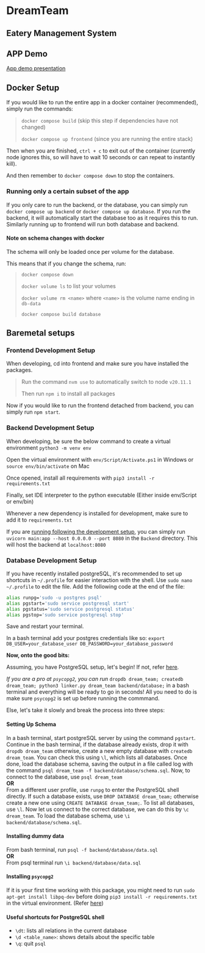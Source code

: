 # DreamTeam

## Eatery Management System

## APP Demo

[App demo presentation](https://www.canva.com/design/DAGtzYHedmI/Op7Hi4dldDI65LcsnZo4qA/view?utm_content=DAGtzYHedmI&utm_campaign=designshare&utm_medium=link2&utm_source=uniquelinks&utlId=h8d91e736d2)


## Docker Setup

If you would like to run the entire app in a docker container (recommended), simply run the commands:

> `docker compose build` (skip this step if dependencies have not changed)
>
> `docker compose up frontend` (since you are running the entire stack)

Then when you are finished, `ctrl + c` to exit out of the container (currently node ignores this, so will have to wait 10 seconds or can repeat to instantly kill).

And then remember to `docker compose down` to stop the containers.

### Running only a certain subset of the app

If you only care to run the backend, or the database, you can simply run `docker compose up backend` or `docker compose up database`. If you run the backend, it will automatically start the database too as it requires this to run. Similarly running up to frontend will run both database and backend.

#### Note on schema changes with docker

The schema will only be loaded once per volume for the database.

This means that if you change the schema, run:

> `docker compose down`
>
> `docker volume ls` to list your volumes
>
> `docker volume rm <name>` where `<name>` is the volume name ending in `db-data`
>
> `docker compose build database`

## Baremetal setups

### Frontend Development Setup

When developing, cd into frontend and make sure you have installed the packages.

> Run the command `nvm use` to automatically switch to node `v20.11.1`
>
> Then run `npm i` to install all packages

Now if you would like to run the frontend detached from backend, you can simply run `npm start`.

### Backend Development Setup

When developing, be sure the below command to create a virtual environment
`python3 -m venv env`

Open the virtual environment with `env/Script/Activate.ps1` in Windows or `source env/bin/activate` on Mac

Once opened, install all requirements with `pip3 install -r requirements.txt`

Finally, set IDE interpreter to the python executable (Either inside env/Script or env/bin)

Whenever a new dependency is installed for development, make sure to add it to `requirements.txt`

If you are <ins>running following the development setup</ins>, you can simply run `uvicorn main:app --host 0.0.0.0 --port 8080` in the `Backend` directory. This will host the backend at `localhost:8080`

### Database Development Setup

If you have recently installed postgreSQL, it's recommended to set up shortcuts in `~/.profile` for easier interaction with the shell. Use `sudo nano ~/.profile` to edit the file. Add the following code at the end of the file:

```bash
alias runpg='sudo -u postgres psql'
alias pgstart='sudo service postgresql start'
alias pgstatus='sudo service postgresql status'
alias pgstop='sudo service postgresql stop'
```

Save and restart your terminal.

In a bash terminal add your postgres credentials like so: `export DB_USER=your_database_user DB_PASSWORD=your_database_password`

**Now, onto the good bits:**

Assuming, you have PostgreSQL setup, let's begin! If not, refer [here](https://www.postgresql.org/download/).

*If you are a pro at `psycopg2`, you can run* `dropdb dream_team; createdb dream_team; python3 linker.py dream_team backend/database;` in a bash terminal and everything will be ready to go in seconds! All you need to do is make sure `psycopg2` is set up before running the commmand.

Else, let's take it slowly and break the process into three steps:

#### Setting Up Schema

In a bash terminal, start postgreSQL server by using the command `pgstart`. Continue in the bash terminal, if the database already exists, drop it with `dropdb dream_team` otherwise, create a new empty database with `createdb dream_team`. You can check this using `\l`, which lists all databases. Once done, load the database schema, saving the output in a file called log with the command `psql dream_team -f backend/database/schema.sql`. Now, to connect to the database, use `psql dream_team` \
**OR**\
From a different user profile, use `runpg` to enter the PostgreSQL shell directly. If such a database exists, use `DROP DATABASE dream_team;` otherwise create a new one using `CREATE DATABASE dream_team;`. To list all databases, use `\l`. Now let us connect to the correct database, we can do this by `\c dream_team`. To load the database schema, use `\i backend/database/schema.sql`.

#### Installing dummy data

From bash terminal, run `psql -f backend/database/data.sql` \
**OR** \
From psql terminal run `\i backend/database/data.sql`

#### Installing `psycopg2`

If it is your first time working with this package, you might need to run `sudo apt-get install libpq-dev` before doing `pip3 install -r requirements.txt` in the virtual environment. (Refer [here](#backend-development-setup))

#### Useful shortcuts for PostgreSQL shell

* `\dt`: lists all relations in the current database
* `\d <table_name>`: shows details about the specific table
* `\q`: quit `psql`
  
